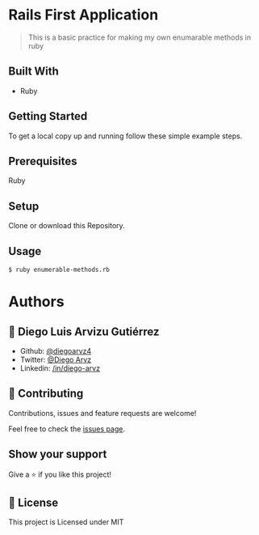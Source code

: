 
# Rails First Application

> This is a basic practice for making my own enumarable methods in ruby

## Built With

- Ruby

## Getting Started

To get a local copy up and running follow these simple example steps.

## Prerequisites
  Ruby

## Setup
  Clone or download this Repository.


## Usage
  `$ ruby enumerable-methods.rb`

# Authors

## 👤 **Diego Luis Arvizu Gutiérrez**

- Github: [@diegoarvz4](https://github.com/diegoarvz4)
- Twitter: [@Diego Arvz](https://twitter.com/Darvizu_gutier)
- Linkedin: [/in/diego-arvz](https://linkedin.com/linkedinhandle)

## 🤝 Contributing

Contributions, issues and feature requests are welcome!

Feel free to check the [issues page](issues/).

## Show your support

Give a ⭐️ if you like this project!

## 📝 License

This project is Licensed under MIT
